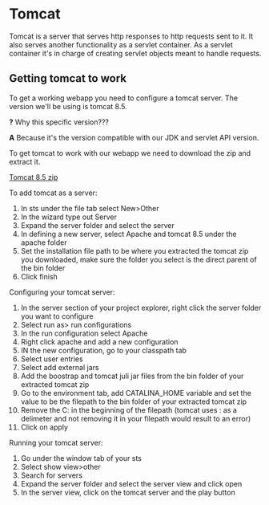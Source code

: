 # Tomcat

Tomcat is a server that serves http responses to http requests sent to it. It also serves another functionality as a servlet container. As a servlet container it's in charge of creating servlet objects meant to handle requests.

## Getting tomcat to work

To get a working webapp you need to configure a tomcat server. The version we'll be using is tomcat 8.5.

**?** Why this specific version???

**A** Because it's the version compatible with our JDK and servlet API version.

To get tomcat to work with our webapp we need to download the zip and extract it.

[Tomcat 8.5 zip](https://dlcdn.apache.org/tomcat/tomcat-8/v8.5.82/bin/apache-tomcat-8.5.82.zip)

To add tomcat as a server:

1. In sts under the file tab select New>Other
2. In the wizard type out Server
3. Expand the server folder and select the server
4. In defining a new server, select Apache and tomcat 8.5 under the apache folder
5. Set the installation file path to be where you extracted the tomcat zip you downloaded, make sure the folder you select is the direct parent of the bin folder
6. Click finish

Configuring your tomcat server:

1. In the server section of your project explorer, right click the server folder you want to configure
2. Select run as> run configurations
3. In the run configuration select Apache
4. Right click apache and add a new configuration
5. IN the new configuration, go to your classpath tab
6. Select user entries
7. Select add external jars
8. Add the boostrap and tomcat juli jar files from the bin folder of your extracted tomcat zip
9. Go to the environment tab, add CATALINA_HOME variable and set the value to be the filepath to the bin folder of your extracted tomcat zip
10. Remove the C: in the beginning of the filepath (tomcat uses : as a delimeter and not removing it in your filepath would result to an error)
11. Click on apply

Running your tomcat server:

1. Go under the window tab of your sts
2. Select show view>other
3. Search for servers
4. Expand the server folder and select the server view and click open
5. In the server view, click on the tomcat server and the play button
